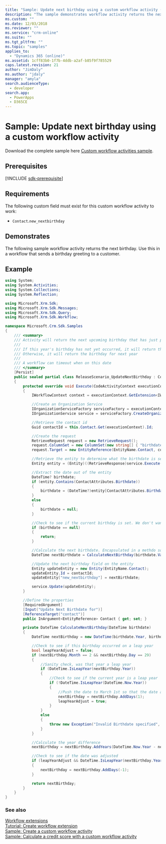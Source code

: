 ```yaml
---
title: "Sample: Update next birthday using a custom workflow activity (Common Data Service for Apps) | Microsoft Docs"
description: "The sample demonstrates workflow activity returns the next birthday. Use this in a workflow that sends a birthday greeting to a customer. "
ms.custom: ""
ms.date: 12/03/2018
ms.reviewer: ""
ms.service: "crm-online"
ms.suite: ""
ms.tgt_pltfrm: ""
ms.topic: "samples"
applies_to: 
  - "Dynamics 365 (online)"
ms.assetid: 1cff83b0-1f7b-4ddb-a2af-b85f9f785529
caps.latest.revision: 21
author: "JimDaly"
ms.author: "jdaly"
manager: "amyla"
search.audienceType: 
  - developer
search.app: 
  - PowerApps
  - D365CE
---
```

# Sample: Update next birthday using a custom workflow activity

Download the complete sample here [Custom workflow activities sample](https://code.msdn.microsoft.com/Custom-Workflow-Activities-eee57285). 

## Prerequisites

[!INCLUDE [sdk-prerequisite](../../../includes/sdk-prerequisite.md)]
  
## Requirements 
 
The following custom field must exist for this custom workflow activity to work:  
  
-   `Contact`.`new_nextbirthday`  
  
## Demonstrates  
 The following sample workflow activity returns the next birthday. Use this in a workflow that sends a birthday greeting to a customer.  
  
## Example  

```csharp
using System;
using System.Activities;
using System.Collections;
using System.Reflection;

using Microsoft.Xrm.Sdk;
using Microsoft.Xrm.Sdk.Messages;
using Microsoft.Xrm.Sdk.Query;
using Microsoft.Xrm.Sdk.Workflow;

namespace Microsoft.Crm.Sdk.Samples
{
    /// <summary>
    /// Activity will return the next upcoming birthday that has just passed
    /// 
    /// If this year's birthday has not yet occurred, it will return this year's birthday
    /// Otherwise, it will return the birthday for next year
    /// 
    /// A workflow can timeout when on this date
    /// </summary>
    [Persist]
    public sealed partial class ReleaseScenario_UpdateNextBirthday : CodeActivity
    {
        protected override void Execute(CodeActivityContext executionContext)
        {
            IWorkflowContext context = executionContext.GetExtension<IWorkflowContext>();

            //Create an Organization Service
            IOrganizationServiceFactory serviceFactory = executionContext.GetExtension<IOrganizationServiceFactory>();
            IOrganizationService service = serviceFactory.CreateOrganizationService(context.InitiatingUserId);

            //Retrieve the contact id
            Guid contactId = this.Contact.Get(executionContext).Id;

            //Create the request
            RetrieveRequest request = new RetrieveRequest();
            request.ColumnSet = new ColumnSet(new string[] { "birthdate" });
            request.Target = new EntityReference(EntityName.Contact, contactId);

            //Retrieve the entity to determine what the birthdate is set at
            Entity entity = (Entity)((RetrieveResponse)service.Execute(request)).Entity;

            //Extract the date out of the entity
            DateTime? birthdate;
            if (entity.Contains(ContactAttributes.Birthdate))
            {
                birthdate = (DateTime?)entity[ContactAttributes.Birthdate];
            }
            else
            {
                birthdate = null;
            }

            //Check to see if the current birthday is set. We don't want the activity to fail if the birthdate is not set
            if (birthdate == null)
            {
                return;
            }

            //Calculate the next birthdate. Encapsulated in a methdo so that the method can be used in the test case for verification purposes
            DateTime nextBirthdate = CalculateNextBirthday(birthdate.Value);

            //Update the next birthday field on the entity
            Entity updateEntity = new Entity(EntityName.Contact);
            updateEntity.Id = contactId;
            updateEntity["new_nextbirthday"] = nextBirthdate;

            service.Update(updateEntity);
        }

        //Define the properties
        [RequiredArgument]
        [Input("Update Next Birthdate for")]
        [ReferenceTarget("contact")]
        public InArgument<EntityReference> Contact { get; set; }

        private DateTime CalculateNextBirthday(DateTime birthdate)
        {
            DateTime nextBirthday = new DateTime(birthdate.Year, birthdate.Month, birthdate.Day);

            //Check to see if this birthday occurred on a leap year
            bool leapYearAdjust = false;
            if (nextBirthday.Month == 2 && nextBirthday.Day == 29)
            {
                //Sanity check, was that year a leap year
                if (DateTime.IsLeapYear(nextBirthday.Year))
                {
                    //Check to see if the current year is a leap year
                    if (!DateTime.IsLeapYear(DateTime.Now.Year))
                    {
                        //Push the date to March 1st so that the date arithmetic will function correctly
                        nextBirthday = nextBirthday.AddDays(1);
                        leapYearAdjust = true;
                    }
                }
                else
                {
                    throw new Exception("Invalid Birthdate specified", new ArgumentException("Birthdate"));
                }
            }

            //Calculate the year difference
            nextBirthday = nextBirthday.AddYears(DateTime.Now.Year - nextBirthday.Year);

            //Check to see if the date was adjusted
            if (leapYearAdjust && DateTime.IsLeapYear(nextBirthday.Year))
            {
                nextBirthday = nextBirthday.AddDays(-1);
            }

            return nextBirthday;
        }
    }
}
```
  
### See also

[Workflow extensions](workflow-extensions.md)<br />
[Tutorial: Create workflow extension](tutorial-create-workflow-extension.md)<br />
[Sample: Create a custom workflow activity](sample-create-custom-workflow-activity.md)<br />
[Sample: Calculate a credit score with a custom workflow activity](sample-calculate-credit-score-custom-workflow-activity.md)
